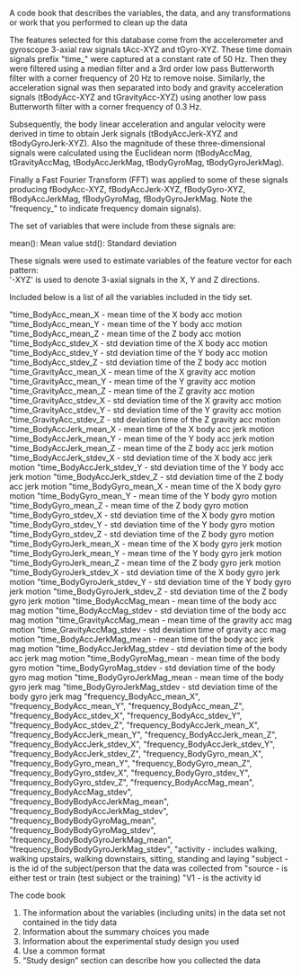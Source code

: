 
A code book that describes the variables, the data, and any transformations or work that you performed to clean up the data

The features selected for this database come from the accelerometer and gyroscope 3-axial raw signals tAcc-XYZ and tGyro-XYZ. These time domain signals prefix "time_" were captured at a constant rate of 50 Hz. Then they were filtered using a median filter and a 3rd order low pass Butterworth filter with a corner frequency of 20 Hz to remove noise. Similarly, the acceleration signal was then separated into body and gravity acceleration signals (tBodyAcc-XYZ and tGravityAcc-XYZ) using another low pass Butterworth filter with a corner frequency of 0.3 Hz. 

Subsequently, the body linear acceleration and angular velocity were derived in time to obtain Jerk signals (tBodyAccJerk-XYZ and tBodyGyroJerk-XYZ). Also the magnitude of these three-dimensional signals were calculated using the Euclidean norm (tBodyAccMag, tGravityAccMag, tBodyAccJerkMag, tBodyGyroMag, tBodyGyroJerkMag). 

Finally a Fast Fourier Transform (FFT) was applied to some of these signals producing fBodyAcc-XYZ, fBodyAccJerk-XYZ, fBodyGyro-XYZ, fBodyAccJerkMag, fBodyGyroMag, fBodyGyroJerkMag. Note the "frequency_" to indicate frequency domain signals). 

The set of variables that were include from these signals are: 

mean(): Mean value
std(): Standard deviation

These signals were used to estimate variables of the feature vector for each pattern:  
'-XYZ' is used to denote 3-axial signals in the X, Y and Z directions.

Included below is a list of all the variables included in the tidy set. 

  "time_BodyAcc_mean_X - mean time of the X body acc motion
    "time_BodyAcc_mean_Y - mean time of the Y body acc motion
    "time_BodyAcc_mean_Z - mean time of the Z body acc motion
    "time_BodyAcc_stdev_X - std deviation time of the X body acc motion
    "time_BodyAcc_stdev_Y - std deviation time of the Y body acc motion
    "time_BodyAcc_stdev_Z - std deviation time of the Z body acc motion
    "time_GravityAcc_mean_X - mean time of the X gravity acc motion
    "time_GravityAcc_mean_Y - mean time of the Y gravity acc motion
    "time_GravityAcc_mean_Z - mean time of the Z gravity acc motion
    "time_GravityAcc_stdev_X - std deviation time of the X gravity acc motion
    "time_GravityAcc_stdev_Y - std deviation time of the Y gravity acc motion
    "time_GravityAcc_stdev_Z - std deviation time of the Z gravity acc motion
    "time_BodyAccJerk_mean_X - mean time of the X body acc jerk motion
    "time_BodyAccJerk_mean_Y - mean time of the Y body acc jerk motion
    "time_BodyAccJerk_mean_Z - mean time of the Z body acc jerk motion
    "time_BodyAccJerk_stdev_X - std deviation time of the X body acc jerk motion
    "time_BodyAccJerk_stdev_Y - std deviation time of the Y body acc jerk motion
    "time_BodyAccJerk_stdev_Z - std deviation time of the Z body acc jerk motion
    "time_BodyGyro_mean_X - mean time of the X body gyro motion
    "time_BodyGyro_mean_Y - mean time of the Y body gyro motion
    "time_BodyGyro_mean_Z - mean time of the Z body gyro motion
    "time_BodyGyro_stdev_X  - std deviation time of the X body gyro motion
    "time_BodyGyro_stdev_Y - std deviation time of the Y body gyro motion
    "time_BodyGyro_stdev_Z - std deviation time of the Z body gyro motion
    "time_BodyGyroJerk_mean_X - mean time of the X body gyro jerk motion
    "time_BodyGyroJerk_mean_Y - mean time of the Y body gyro jerk motion
    "time_BodyGyroJerk_mean_Z - mean time of the Z body gyro jerk motion
    "time_BodyGyroJerk_stdev_X - std deviation time of the X body gyro jerk motion
    "time_BodyGyroJerk_stdev_Y - std deviation time of the Y body gyro jerk motion
    "time_BodyGyroJerk_stdev_Z - std deviation time of the Z body gyro jerk motion
    "time_BodyAccMag_mean - mean time of the body acc mag motion
    "time_BodyAccMag_stdev - std deviation time of the body acc mag motion
    "time_GravityAccMag_mean - mean time of the gravity acc mag motion
    "time_GravityAccMag_stdev - std deviation time of gravity acc mag motion
    "time_BodyAccJerkMag_mean - mean time of the body acc jerk mag motion
    "time_BodyAccJerkMag_stdev - std deviation time of the body acc jerk mag motion
    "time_BodyGyroMag_mean - mean time of the body gyro motion
    "time_BodyGyroMag_stdev - std deviation time of the body gyro mag motion
    "time_BodyGyroJerkMag_mean - mean time of the body gyro jerk mag 
    "time_BodyGyroJerkMag_stdev - std deviation time of the body gyro jerk mag
    "frequency_BodyAcc_mean_X",
    "frequency_BodyAcc_mean_Y",
    "frequency_BodyAcc_mean_Z",
    "frequency_BodyAcc_stdev_X",
    "frequency_BodyAcc_stdev_Y",
    "frequency_BodyAcc_stdev_Z",
    "frequency_BodyAccJerk_mean_X",
    "frequency_BodyAccJerk_mean_Y",
    "frequency_BodyAccJerk_mean_Z",
    "frequency_BodyAccJerk_stdev_X",
    "frequency_BodyAccJerk_stdev_Y",
    "frequency_BodyAccJerk_stdev_Z",
    "frequency_BodyGyro_mean_X",
    "frequency_BodyGyro_mean_Y",
    "frequency_BodyGyro_mean_Z",
    "frequency_BodyGyro_stdev_X",
    "frequency_BodyGyro_stdev_Y",
    "frequency_BodyGyro_stdev_Z",
    "frequency_BodyAccMag_mean",
    "frequency_BodyAccMag_stdev",
    "frequency_BodyBodyAccJerkMag_mean",
    "frequency_BodyBodyAccJerkMag_stdev",
    "frequency_BodyBodyGyroMag_mean",
    "frequency_BodyBodyGyroMag_stdev",
    "frequency_BodyBodyGyroJerkMag_mean",
    "frequency_BodyBodyGyroJerkMag_stdev",
    "activity - includes walking, walking upstairs, walking downstairs, sitting, standing and laying
    "subject - is the id of the subject/person that the data was collected from 
    "source - is either test or train (test subject or the training)
    "V1 - is the activity id

The code book
1.	The information about the variables (including units) in the data set not contained in the tidy data
2.	Information about the summary choices you made
3.	Information about the experimental study design you used
4.	Use a common format
5.	“Study design” section can describe how you collected the data


